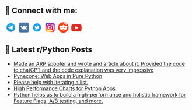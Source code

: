## 🔎 Connect with me:
[<img src="https://github.com/bullbesh/bullbesh/blob/main/images/Telegram.png" width="32" height="32" />](https://t.me/bullbesh)
[<img src="https://github.com/bullbesh/bullbesh/blob/main/images/VK.png" width="32" height="32" />](https://vk.com/bullbesh)
[<img src="https://github.com/bullbesh/bullbesh/blob/main/images/Twitter.png" width="32" height="32" />](https://twitter.com/bullbesh1)
[<img src="https://github.com/bullbesh/bullbesh/blob/main/images/Instagram.png" width="32" height="32" />](https://www.instagram.com/bullbesh)
[<img src="https://github.com/bullbesh/bullbesh/blob/main/images/Reddit.png" width="32" height="32" />](https://www.reddit.com/user/bullbesh)
[<img src="https://github.com/bullbesh/bullbesh/blob/main/images/YouTube.png" width="32" height="32" />](https://www.youtube.com/channel/UCtfjRs6uzgq5mfm8S06WTcg)

## 📕 Latest r/Python Posts
<!-- BLOG-POST-LIST:START -->
- [Made an ARP spoofer and wrote and article about it. Provided the code to chatGPT and the code explanation was very impressive](https://www.reddit.com/r/Python/comments/zh1a5q/made_an_arp_spoofer_and_wrote_and_article_about/)
- [Pynecone: Web Apps in Pure Python](https://www.reddit.com/r/Python/comments/zh0pmy/pynecone_web_apps_in_pure_python/)
- [Please help with iterating a list.](https://www.reddit.com/r/Python/comments/zgzhs4/please_help_with_iterating_a_list/)
- [High Performance Charts for Python Apps](https://www.reddit.com/r/Python/comments/zgywzx/high_performance_charts_for_python_apps/)
- [Python helps us to build a high-performance and holistic framework for Feature Flags, A/B testing, and more.](https://www.reddit.com/r/Python/comments/zgy87z/python_helps_us_to_build_a_highperformance_and/)
<!-- BLOG-POST-LIST:END -->
